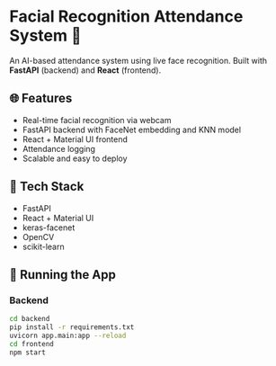 # Facial Recognition Attendance System 👤

An AI-based attendance system using live face recognition. Built with **FastAPI** (backend) and **React** (frontend).

## 🌐 Features
- Real-time facial recognition via webcam
- FastAPI backend with FaceNet embedding and KNN model
- React + Material UI frontend
- Attendance logging
- Scalable and easy to deploy

## 🧠 Tech Stack
- FastAPI
- React + Material UI
- keras-facenet
- OpenCV
- scikit-learn

## 🚀 Running the App

### Backend
```bash
cd backend
pip install -r requirements.txt
uvicorn app.main:app --reload
cd frontend
npm start 